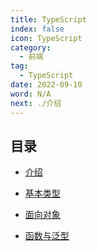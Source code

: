 ```yaml
---
title: TypeScript
index: false
icon: TypeScript
category:
  - 前端
tag:
  - TypeScript
date: 2022-09-10
word: N/A
next: ./介绍
---
```


## 目录

- [介绍](介绍.md)

- [基本类型](基本类型.md)

- [面向对象](面向对象.md)
- [函数与泛型](函数与泛型.md)
